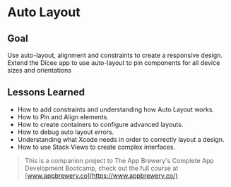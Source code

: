 # Auto Layout 

## Goal

Use auto-layout, alignment and constraints to create a responsive design. Extend the Dicee app to use auto-layout to pin components for all device sizes and orientations

## Lessons Learned

* How to add constraints and understanding how Auto Layout works.
* How to Pin and Align elements.
* How to create containers to configure advanced layouts.
* How to debug auto layout errors.
* Understanding what Xcode needs in order to correctly layout a design.
* How to use Stack Views to create complex interfaces.

>This is a companion project to The App Brewery's Complete App Development Bootcamp, check out the full course at [www.appbrewery.co](https://www.appbrewery.co/)

